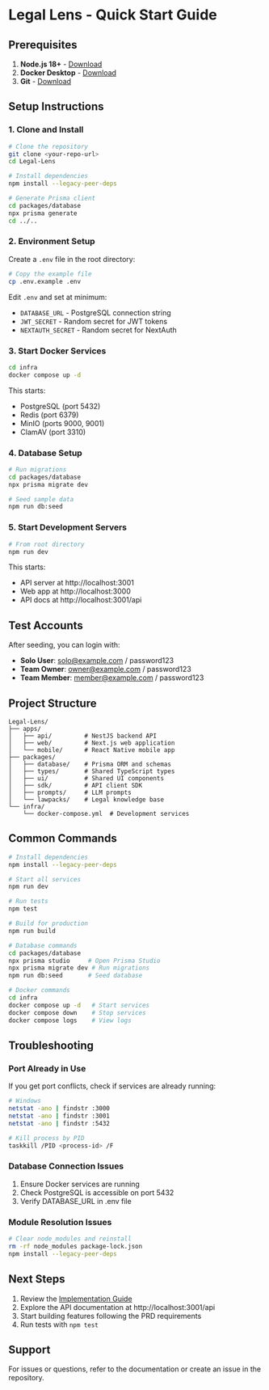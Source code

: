# Legal Lens - Quick Start Guide

## Prerequisites

1. **Node.js 18+** - [Download](https://nodejs.org/)
2. **Docker Desktop** - [Download](https://www.docker.com/products/docker-desktop/)
3. **Git** - [Download](https://git-scm.com/)

## Setup Instructions

### 1. Clone and Install

```bash
# Clone the repository
git clone <your-repo-url>
cd Legal-Lens

# Install dependencies
npm install --legacy-peer-deps

# Generate Prisma client
cd packages/database
npx prisma generate
cd ../..
```

### 2. Environment Setup

Create a `.env` file in the root directory:

```bash
# Copy the example file
cp .env.example .env
```

Edit `.env` and set at minimum:
- `DATABASE_URL` - PostgreSQL connection string
- `JWT_SECRET` - Random secret for JWT tokens
- `NEXTAUTH_SECRET` - Random secret for NextAuth

### 3. Start Docker Services

```bash
cd infra
docker compose up -d
```

This starts:
- PostgreSQL (port 5432)
- Redis (port 6379)
- MinIO (ports 9000, 9001)
- ClamAV (port 3310)

### 4. Database Setup

```bash
# Run migrations
cd packages/database
npx prisma migrate dev

# Seed sample data
npm run db:seed
```

### 5. Start Development Servers

```bash
# From root directory
npm run dev
```

This starts:
- API server at http://localhost:3001
- Web app at http://localhost:3000
- API docs at http://localhost:3001/api

## Test Accounts

After seeding, you can login with:

- **Solo User**: solo@example.com / password123
- **Team Owner**: owner@example.com / password123
- **Team Member**: member@example.com / password123

## Project Structure

```
Legal-Lens/
├── apps/
│   ├── api/         # NestJS backend API
│   ├── web/         # Next.js web application
│   └── mobile/      # React Native mobile app
├── packages/
│   ├── database/    # Prisma ORM and schemas
│   ├── types/       # Shared TypeScript types
│   ├── ui/          # Shared UI components
│   ├── sdk/         # API client SDK
│   ├── prompts/     # LLM prompts
│   └── lawpacks/    # Legal knowledge base
└── infra/
    └── docker-compose.yml  # Development services
```

## Common Commands

```bash
# Install dependencies
npm install --legacy-peer-deps

# Start all services
npm run dev

# Run tests
npm test

# Build for production
npm run build

# Database commands
cd packages/database
npx prisma studio     # Open Prisma Studio
npx prisma migrate dev # Run migrations
npm run db:seed       # Seed database

# Docker commands
cd infra
docker compose up -d   # Start services
docker compose down    # Stop services
docker compose logs    # View logs
```

## Troubleshooting

### Port Already in Use
If you get port conflicts, check if services are already running:
```bash
# Windows
netstat -ano | findstr :3000
netstat -ano | findstr :3001
netstat -ano | findstr :5432

# Kill process by PID
taskkill /PID <process-id> /F
```

### Database Connection Issues
1. Ensure Docker services are running
2. Check PostgreSQL is accessible on port 5432
3. Verify DATABASE_URL in .env file

### Module Resolution Issues
```bash
# Clear node_modules and reinstall
rm -rf node_modules package-lock.json
npm install --legacy-peer-deps
```

## Next Steps

1. Review the [Implementation Guide](IMPLEMENTATION_GUIDE.md)
2. Explore the API documentation at http://localhost:3001/api
3. Start building features following the PRD requirements
4. Run tests with `npm test`

## Support

For issues or questions, refer to the documentation or create an issue in the repository.